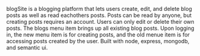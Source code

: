 blogSite is a blogging platform that lets users create, edit, and delete blog posts as well as read eachothers posts. Posts can be read by anyone, but creating posts requires an account.  Users can only edit or delete their own posts. The blogs menu item brings up all existing blog posts. Upon logging in, the new menu item is for creating posts, and the old menue item is for accessing posts created by the user. Built with node, express, mongodb, and semantic ui.

